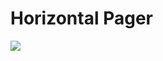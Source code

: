 # Horizontal Pager #
<img src="![horizontalPager](https://github.com/user-attachments/assets/30f4dcbb-3e97-4223-98e5-febf27bc7b38)" >
